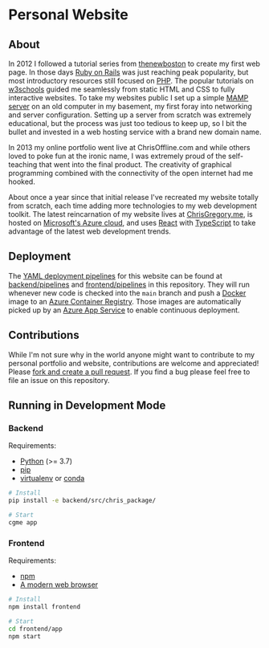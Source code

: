 # Personal Website

## About

In 2012 I followed a tutorial series from [thenewboston](https://www.youtube.com/watch?v=k3dJKtQmyd0&list=PLC1322B5A0180C946&index=2) to create my first web page. In those days [Ruby on Rails](https://rubyonrails.org/) was just reaching peak popularity, but most introductory resources still focused on [PHP](https://www.php.net/). The popular tutorials on [w3schools](https://www.w3schools.com/php/) guided me seamlessly from static HTML and CSS to fully interactive websites. To take my websites public I set up a simple [MAMP server](https://www.mamp.info/en/mac/) on an old computer in my basement, my first foray into networking and server configuration. Setting up a server from scratch was extremely educational, but the process was just too tedious to keep up, so I bit the bullet and invested in a web hosting service with a brand new domain name.

In 2013 my online portfolio went live at ChrisOffline.com and while others loved to poke fun at the ironic name, I was extremely proud of the self-teaching that went into the final product. The creativity of graphical programming combined with the connectivity of the open internet had me hooked.

About once a year since that initial release I've recreated my website totally from scratch, each time adding more technologies to my web development toolkit. The latest reincarnation of my website lives at [ChrisGregory.me](https://www.ChrisGregory.me), is hosted on [Microsoft's Azure cloud](https://azure.microsoft.com/en-us/), and uses [React](https://reactjs.org/) with [TypeScript](https://www.typescriptlang.org/) to take advantage of the latest web development trends.

## Deployment

The [YAML deployment pipelines](https://docs.microsoft.com/en-us/azure/devops/pipelines/yaml-schema) for this website can be found at [backend/pipelines](http://github.com/gregorybchris/personal-website/tree/main/backend/pipelines) and [frontend/pipelines](http://github.com/gregorybchris/personal-website/tree/main/frontend/pipelines) in this repository. They will run whenever new code is checked into the `main` branch and push a [Docker](https://www.docker.com/) image to an [Azure Container Registry](https://azure.microsoft.com/en-us/services/container-registry/). Those images are automatically picked up by an [Azure App Service](https://azure.microsoft.com/en-us/services/app-service/) to enable continuous deployment.

## Contributions

While I'm not sure why in the world anyone might want to contribute to my personal portfolio and website, contributions are welcome and appreciated! Please [fork and create a pull request](https://guides.github.com/activities/forking/). If you find a bug please feel free to file an issue on this repository.

## Running in Development Mode

### Backend

Requirements:

- [Python](https://www.python.org/) (>= 3.7)
- [pip](https://pip.pypa.io/en/stable/)
- [virtualenv](https://virtualenv.pypa.io/en/stable/) or [conda](https://docs.conda.io/en/latest/miniconda.html)

```bash
# Install
pip install -e backend/src/chris_package/

# Start
cgme app
```

### Frontend

Requirements:

- [npm](https://www.npmjs.com/get-npm)
- [A modern web browser](https://www.microsoft.com/en-us/edge)

```bash
# Install
npm install frontend

# Start
cd frontend/app
npm start
```
